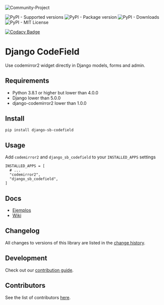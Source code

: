 ![Community-Project](https://gitlab.com/softbutterfly/open-source/open-source-office/-/raw/master/banners/softbutterfly-open-source--banner--community-project.png)

![PyPI - Supported versions](https://img.shields.io/pypi/pyversions/django-sb-codefield)
![PyPI - Package version](https://img.shields.io/pypi/v/django-sb-codefield)
![PyPI - Downloads](https://img.shields.io/pypi/dm/django-sb-codefield)
![PyPI - MIT License](https://img.shields.io/pypi/l/django-sb-codefield)

[![Codacy Badge](https://app.codacy.com/project/badge/Grade/fe5644bd3a114473879a304321a68f3e)](https://app.codacy.com/gl/softbutterfly/django-sb-codefield/dashboard?utm_source=gl&utm_medium=referral&utm_content=&utm_campaign=Badge_grade)

# Django CodeField

Use codemirror2 widget directly in Django models, forms and admin.

## Requirements

- Python 3.8.1 or higher but lower than 4.0.0
- Django lower than 5.0.0
- django-codemirror2 lower than 1.0.0

## Install

```bash
pip install django-sb-codefield
```

## Usage

Add `codemirror2` and `django_sb_codefield` to your `INSTALLED_APPS` settings

```
INSTALLED_APPS = [
  # ...
  "codemirror2",
  "django_sb_codefield",
]
```

## Docs

- [Ejemplos](https://gitlab.com/softbutterfly/open-source/django-sb-codefield/-/wikis)
- [Wiki](https://gitlab.com/softbutterfly/open-source/django-sb-codefield/-/wikis)

## Changelog

All changes to versions of this library are listed in the [change history](CHANGELOG.md).

## Development

Check out our [contribution guide](CONTRIBUTING.md).

## Contributors

See the list of contributors [here](https://gitlab.com/softbutterfly/open-source/django-sb-codefield/-/graphs/develop).
